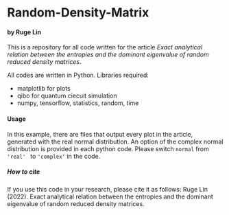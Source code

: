 # Random-Density-Matrix

#### by  Ruge Lin

This is a repository for all code written for the article *Exact analytical relation between the entropies and the dominant eigenvalue of random reduced density matrices*. 

All codes are written in Python. Libraries required:

  - matplotlib for plots
  - qibo for quantum ciecuit simulation
  - numpy, tensorflow, statistics, random, time

#### Usage
In this example, there are files that output every plot in the article, generated with the real normal distribution.
An option of the complex normal distribution is provided in each python code. Please switch `normal`  from `'real' ` to `'complex'` in the code.

##### How to cite

If you use this code in your research, please cite it as follows:
Ruge Lin (2022). Exact analytical relation between the entropies and the dominant eigenvalue of random reduced density matrices.
